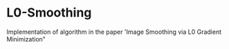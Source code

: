 # L0-Smoothing
Implementation of algorithm in the paper 'Image Smoothing via L0 Gradient Minimization"
